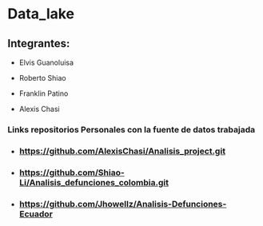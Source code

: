 # Data_lake
## Integrantes:

+ Elvis Guanoluisa

+ Roberto Shiao

+ Franklin Patino

+ Alexis Chasi

 ### Links repositorios Personales con la fuente de datos trabajada
+ ### https://github.com/AlexisChasi/Analisis_project.git
+ ### https://github.com/Shiao-Li/Analisis_defunciones_colombia.git
+ ### https://github.com/Jhowellz/Analisis-Defunciones-Ecuador
